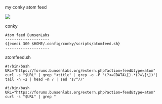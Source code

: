 
my conky atom feed

<img src="https://skandyns.github.io/img/atom-feed.png"/>

conky
```
Atom feed BunsenLabs
--------------------
${execi 300 $HOME/.config/conky/scripts/atomfeed.sh}
--------------------
```
atomfeed.sh
```
#!/bin/bash
URL="https://forums.bunsenlabs.org/extern.php?action=feed&type=atom"
curl -s "$URL" | grep "<title" | grep -o -P '(?<=CDATA\[).*(?=\]\])'| tail -n +2 | head -n 7 | sed 's/^//'
```
<link rel="stylesheet" href="/css/atom-one-dark.css">
<script src="/js/highlight.pack.js"></script>

<pre><code class="html">#!/bin/bash
URL="https://forums.bunsenlabs.org/extern.php?action=feed&type=atom"
curl -s "$URL" | grep "<title" | grep -o -P '(?<=CDATA\[).*(?=\]\])'| tail -n +2 | head -n 7 | sed 's/^//'</code></pre>


